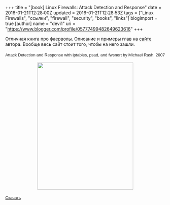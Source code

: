 +++
title = "[book] Linux Firewalls: Attack Detection and Response"
date = 2016-01-21T12:28:00Z
updated = 2016-01-21T12:28:53Z
tags = ["Linux Firewalls", "ссылки", "firewall", "security", "books", "links"]
blogimport = true 
[author]
	name = "devi1"
	uri = "https://www.blogger.com/profile/05777499482649623616"
+++

Отличная книга про фаерволы. Описание и примеры глав на <a href="http://www.cipherdyne.org/LinuxFirewalls/" target="_blank">сайте</a> автора. Вообще весь сайт стоит того, чтобы на него зашли.<br /><br /><span style="background-color: white;"><span style="font-family: Arial, Helvetica, Verdana, sans-serif; font-size: 13px; line-height: 18.2px;">Attack Detection and Response with iptables, psad, and fwsnort&nbsp;</span><span style="font-family: Arial, Helvetica, Verdana, sans-serif; font-size: 13px; line-height: 18.2px;">by Michael Rash. 2007</span></span><br /><div class="separator" style="clear: both; text-align: center;"><a href="http://4.bp.blogspot.com/-KJ6_P5kEMq8/VqE-QHdWTPI/AAAAAAAAArE/NzGqgiX-dDo/s1600/firewalls_big.jpg" imageanchor="1" style="margin-left: 1em; margin-right: 1em;"><img border="0" height="400" src="http://4.bp.blogspot.com/-KJ6_P5kEMq8/VqE-QHdWTPI/AAAAAAAAArE/NzGqgiX-dDo/s400/firewalls_big.jpg" width="302" /></a></div><div class="separator" style="clear: both; text-align: center;"><br /></div><span style="background-color: white;"><span style="font-family: Arial, Helvetica, Verdana, sans-serif; font-size: 13px; line-height: 18.2px;"><a href="https://www.powersat.org/Documents/Books/No.Starch.Press.Linux.Firewalls.Sep.2007.pdf" target="_blank">Скачать</a></span></span>
